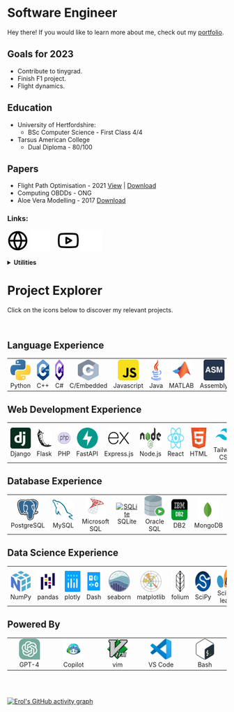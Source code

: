 # Software Engineer
Hey there! If you would like to learn more about me, check out my [portfolio](https://erolgelbul.com).


## Goals for 2023
* Contribute to tinygrad.
* Finish F1 project.
* Flight dynamics.


## Education

* University of Hertfordshire:
  * BSc Computer Science - First Class 4/4
* Tarsus American College
  * Dual Diploma - 80/100

## Papers

* Flight Path Optimisation - 2021 [View](https://github.com/ErolGelbul/flight_path_optimisation) | [Download](https://drive.google.com/uc?export=download&id=1VK_rEmZJwPXao4yiDcjorkwUDwh60QAO)
* Computing OBDDs - ONG
* Aloe Vera Modelling - 2017 [Download](https://drive.google.com/uc?export=download&id=18VCWm5miUQJ5SFZ06rLlY7nB7DBAvRoQ)


### Links:
[![website](./img/globe-light.svg)](https://erolgelbul.com#gh-light-mode-only)
[![website](./img/globe-dark.svg)](https://erolgelbul.com#gh-dark-mode-only)
&nbsp;&nbsp;
[![website](./img/youtube-light.svg)](https://youtube.com/erolgelbul#gh-light-mode-only)
[![website](./img/youtube-dark.svg)](https://youtube.com/erolgelbul#gh-dark-mode-only)
&nbsp;&nbsp;


<details>
<summary><b>Utilities</b></summary>

### 09/04/2023:
![Profile views](https://komarev.com/ghpvc/?username=erolgelbul&color=blue)
</details>


# Project Explorer

Click on the icons below to discover my relevant projects.


<br>
<h2 align="left" id="macropower-tech">Language Experience</h2>
<table>
  <tr>
    <td align="center" width="96">
      <a href="https://github.com/ErolGelbul/the_brain">
        <img src="./img/tech/python.svg" width="48" height="48" alt="Python" />
      </a>
      <br>Python
    </td>
    <td align="center" width="96">
      <a href="https://github.com/ErolGelbul/anagram_solver">
        <img src="./img/tech/cpp.svg" width="48" height="48" alt="C++" />
      </a>
      <br>C++
    </td>
    <td align="center" width="96">
      <a href="https://github.com/ErolGelbul/adr">
        <img src="./img/tech/c--4.svg" width="48" height="48" alt="C#" />
      </a>
      <br>C#
    </td>
    <td align="center" width="96">
      <a href="https://github.com/ErolGelbul/autonomous_reliable_car">
        <img src="./img/tech/c.svg" width="48" height="48" alt="C/Embedded" />
      </a>
      <br>C/Embedded
    </td>
    <td align="center" width="96">
      <a href="https://github.com/ErolGelbul/number_guesser">
        <img src="./img/tech/javascript.svg" width="48" height="48" alt="Javascript" />
      </a>
      <br>Javascript
    </td>
    <td align="center" width="96">
      <a href="https://github.com/ErolGelbul/space_travel_and_recration_system/">
        <img src="./img/tech/java.svg" width="48" height="48" alt="Java" />
      </a>
      <br>Java
    </td>
    <td align="center" width="96">
      <a href="https://github.com/ErolGelbul/flight_path_optimisation">
        <img src="./img/tech/matlab.svg" width="48" height="48" alt="MATLAB" />
      </a>
      <br>MATLAB
    </td>
    <td align="center" width="96">
      <a href="https://github.com/ErolGelbul/low_level_graph_calculator" >
        <img src="./img/tech/asm.svg" width="48" height="48" alt="Assembly" />
      </a>
      <br>Assembly
    </td>
    <td align="center" width="96">
      <a href="https://github.com/ErolGelbul/flight_path_optimisation">
        <img src="./img/tech/latex.svg" width="48" height="48" alt="LaTeX" />
      </a>
      <br>LaTeX
    </td>
  </tr>
</table>


<h2 align="left" id="macropower-tech">Web Development Experience</h2>
<table>
  <tr>
    <td align="center" width="96">
      <a href="https://github.com/ErolGelbul/howpy">
        <img src="./img/tech/django.svg" width="48" height="48" alt="Django" />
      </a>
      <br>Django
    </td>
    <td align="center" width="96">
      <a href="https://github.com/ErolGelbul/snapscope">
        <img src="./img/tech/flask.svg" width="48" height="48" alt="Flask" />
      </a>
      <br>Flask
    </td>
    <td align="center" width="96">
      <a href="https://github.com/ErolGelbul/beam_database">
        <img src="./img/tech/php.svg" width="48" height="48" alt="PHP" />
      </a>
      <br>PHP
    </td>
    <td align="center" width="96">
      <a href="https://github.com/ErolGelbul/imbd_tracker">
        <img src="./img/tech/fastapi.svg" width="48" height="48" alt="FastAPI" />
      </a>
      <br>FastAPI
    </td>
    <td align="center" width="96">
      <a href="https://github.com/ErolGelbul/mayors_website">
        <img src="./img/tech/expressjs.svg" width="48" height="48" alt="Express.js" />
      </a>
      <br>Express.js
    </td>
    <td align="center" width="96">
      <a href="https://github.com/ErolGelbul/mayors_website">
        <img src="./img/tech/nodejs.svg" width="48" height="48" alt="Node.js" />
      </a>
      <br>Node.js
    </td>
    <td align="center" width="96">
      <a href="https://github.com/ErolGelbul/fommula1">
        <img src="./img/tech/react.svg" width="48" height="48" alt="React" />
      </a>
      <br>React
    </td>
    <td align="center" width="96">
      <a href="https://github.com/ErolGelbul/howpy" >
        <img src="./img/tech/html.svg" width="48" height="48" alt="HTML" />
      </a>
      <br>HTML
    </td>
    <td align="center" width="96">
      <a href="https://github.com/ErolGelbul/mayors_website">
        <img src="./img/tech/tailwind.svg" width="48" height="48" alt="Tailwind CSS" />
      </a>
      <br>Tailwind CSS
    </td>
  </tr>
</table>


<h2 align="left" id="macropower-tech">Database Experience</h2>
<table>
  <tr>
    <td align="center" width="96">
      <a href="https://github.com/ErolGelbul/image_zen_db">
        <img src="./img/tech/postgresql.svg" width="48" height="48" alt="PostgreSQL" />
      </a>
      <br>PostgreSQL
    </td>
    <td align="center" width="96">
      <a href="https://github.com/ErolGelbul/beam_database">
        <img src="./img/tech/mysql.svg" width="48" height="48" alt="MySQL" />
      </a>
      <br>MySQL
    </td>
    <td align="center" width="96">
      <a href="https://github.com/ErolGelbul/flight_booking_system">
        <img src="./img/tech/microsoft_sql.svg" width="48" height="48" alt="Microsoft SQL Server" />
      </a>
      <br>Microsoft SQL
    </td>
    <td align="center" width="96">
      <a href="https://github.com/ErolGelbul/4kdisplay">
        <img src="./img/tech/sqlite.svg" width="48" height="48" alt="SQLite" />
      </a>
      <br>SQLite
    </td>
    <td align="center" width="96">
      <a href="https://github.com/ErolGelbul/blastonbury_sql_project">
        <img src="./img/tech/oraclesql.svg" width="48" height="48" alt="Oracle SQL Server" />
      </a>
      <br>Oracle SQL
    </td>
    <td align="center" width="96">
      <a href="https://github.com/ErolGelbul">
        <img src="./img/tech/db2.svg" width="48" height="48" alt="IBM DB2" />
      </a>
      <br>DB2
    </td>
    <td align="center" width="96">
      <a href="https://github.com/ErolGelbul/imbd_tracker">
        <img src="./img/tech/mongodb.svg" width="48" height="48" alt="MongoDB" />
      </a>
      <br>MongoDB
    </td>
  </tr>
</table>



<h2 align="left" id="macropower-tech">Data Science Experience</h2>
<table>
  <tr>
    <td align="center" width="96">
      <a href="https://github.com/ErolGelbul/transaction_data_analysis">
        <img src="./img/tech/numpy.svg" width="48" height="48" alt="NumPy" />
      </a>
      <br>NumPy
    </td>
    <td align="center" width="96">
      <a href="https://github.com/ErolGelbul/customer_behavior_analysis">
        <img src="./img/tech/pandas.svg" width="48" height="48" alt="pandas" />
      </a>
      <br>pandas
    </td>
    <td align="center" width="96">
      <a href="https://github.com/ErolGelbul/wealth_watch">
        <img src="./img/tech/plotly.svg" width="48" height="48" alt="plotly" />
      </a>
      <br>plotly
    </td>
    <td align="center" width="96">
      <a href="https://github.com/ErolGelbul/stock_ticker">
        <img src="./img/tech/dash.png" width="48" height="48" alt="Dash" />
      </a>
      <br>Dash
    </td>
    <td align="center" width="96">
      <a href="https://github.com/ErolGelbul/used_car_sales">
        <img src="./img/tech/seaborn.svg" width="48" height="48" alt="seaborn" />
      </a>
      <br>seaborn
    </td>
    <td align="center" width="96">
      <a href="https://github.com/ErolGelbul/movies_data">
        <img src="./img/tech/matplotlib.svg" width="48" height="48" alt="Matplotlib" />
      </a>
      <br>matplotlib
    </td>
    <td align="center" width="96">
      <a href="https://github.com/ErolGelbul/water_consumption_analysis">
        <img src="./img/tech/folium.svg" width="48" height="48" alt="Folium" />
      </a>
      <br>folium
    </td>
    <td align="center" width="96">
      <a href="https://github.com/ErolGelbul/used_car_sales">
        <img src="./img/tech/scipy.svg" width="48" height="48" alt="SciPy" />
      </a>
      <br>SciPy
    </td>
    <td align="center" width="96">
      <a href="https://github.com/ErolGelbul/oil_data_classification">
        <img src="./img/tech/scikit-learn.svg" width="48" height="48" alt="Scikit-learn" />
      </a>
      <br>Scikit-learn
    </td>
  </tr>
</table>


<h2 align="left" id="macropower-tech">Powered By</h2>
<table>
  <tr>
    <td align="center" width="96"> 
      <a href="https://github.com/ErolGelbul" >
        <img src="./img/tech/gpt3.svg" width="48" height="48" alt="ChatGPT" />
      </a>
      <br>GPT-4
    </td>
    <td align="center" width="96">
      <a href="https://github.com/ErolGelbul" >
        <img src="./img/tech/copilot.png" width="48" height="48" alt="GitHub Copilot" />
      </a>
      <br>Copilot
    </td>
    <td align="center"  width="96">
      <a href="https://github.com/ErolGelbul/vimrc">
        <img src="./img/tech/vim.svg" width="48" height="48" alt="vimrc" />
      </a>
      <br>vim
    </td>
    <td align="center"  width="96">
      <a href="https://github.com/ErolGelbul/vs_code_settings">
        <img src="./img/tech/vscode.svg" width="48" height="48" alt="vscode" />
      </a>
      <br>VS Code 
    </td>
    <td align="center" width="96">
      <a href="https://github.com/ErolGelbul/bash_scripts">
        <img src="./img/tech/bash.svg" width="48" height="48" alt="bash" />
      </a>
      <br>Bash
    </td>
  </tr>
</table>

<br />
<br />


[website]: https://erolgelbul.com
[youtube]: https://youtube.com/erolgelbul

[![Erol's GitHub activity graph](https://github-readme-activity-graph.cyclic.app/graph?username=erolgelbul&theme=react-dark)](https://github.com/erolgelbul/github-readme-activity-graph)
